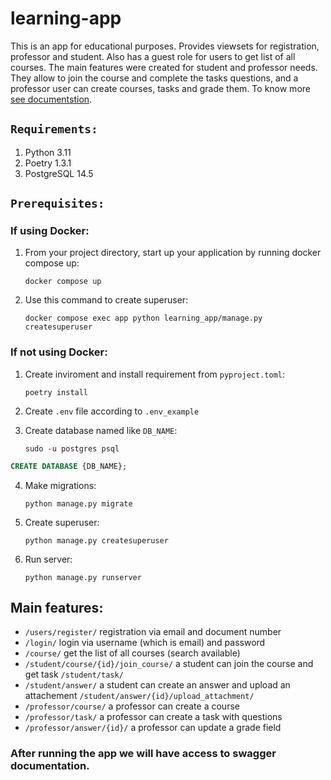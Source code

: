 # learning-app
This is an app for educational purposes. Provides viewsets for registration, professor and student. Also has a guest role for users to get list of all courses. The main features were created for student and professor needs. They allow to join the course and complete the tasks questions, and a professor user can create courses, tasks and grade them. To know more [see documentstion](https://http://127.0.0.1:8000).


## `Requirements:`
1. Python 3.11
2. Poetry 1.3.1
3. PostgreSQL 14.5


## `Prerequisites:`
### If using Docker:
1. From your project directory, start up your application by running docker compose up:

    `docker compose up`

2. Use this command to create superuser:

    `docker compose exec app python learning_app/manage.py createsuperuser`


### If not using Docker:
1. Create inviroment and install requirement from `pyproject.toml`:

    `poetry install`
2. Create `.env` file according to `.env_example`
3. Create database named like `DB_NAME`:

    `sudo -u postgres psql`
```sql 
CREATE DATABASE {DB_NAME};
```
4. Make migrations:

    `python manage.py migrate`
5. Create superuser:

    `python manage.py createsuperuser`
6. Run server:

    `python manage.py runserver`

## Main features:
- `/users/register/` registration via email and document number
- `/login/` login via username (which is email) and password
- `/course/` get the list of all courses (search available)
- `/student/course/{id}/join_course/` a student can join the course and get task `/student/task/`
- `/student/answer/` a student can create an answer and upload an attachement `/student/answer/{id}/upload_attachment/`
- `/professor/course/` a professor can create a course
- `/professor/task/` a professor can create a task with questions
- `/professor/answer/{id}/` a professor can update a grade field

### After running the app we will have access to swagger documentation.